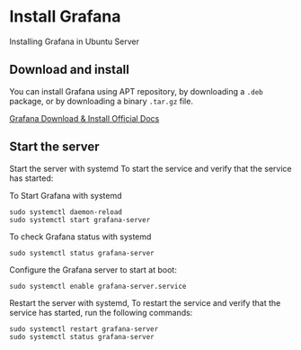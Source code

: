 
# Install Grafana

Installing Grafana in Ubuntu Server

## Download and install

You can install Grafana using APT repository, by downloading a `.deb` package, or by downloading a binary `.tar.gz` file.


[Grafana Download & Install Official Docs](https://grafana.com/docs/grafana/latest/setup-grafana/installation/debian/#1-download-and-install)

## Start the server

Start the server with systemd
To start the service and verify that the service has started:

To Start Grafana with systemd
```
sudo systemctl daemon-reload
sudo systemctl start grafana-server
```

To check Grafana status with systemd

```sudo systemctl status grafana-server```


Configure the Grafana server to start at boot:

```sudo systemctl enable grafana-server.service```


Restart the server with systemd, 
To restart the service and verify that the service has started, run the following commands:

```
sudo systemctl restart grafana-server
sudo systemctl status grafana-server
```